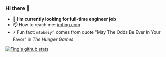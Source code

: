 ### Hi there 👋

- 🔭 **I’m currently looking for full-time engineer job**
- 📫 How to reach me: [imfing.com](https://imfing.com)
- ⚡ Fun fact: `mtobeiyf` comes from quote "May The Odds Be Ever In Your Favor" in *The Hunger Games*

[![Fing's github stats](https://github-readme-stats.vercel.app/api?username=mtobeiyf&show_icons=true&hide=["contribs","prs"])](https://github.com/george-q-liu)

<!--
**mtobeiyf/mtobeiyf** is a ✨ _special_ ✨ repository because its `README.md` (this file) appears on your GitHub profile.

Here are some ideas to get you started:

- 🔭 I’m currently working on ...
- 🌱 I’m currently learning ...
- 👯 I’m looking to collaborate on ...
- 🤔 I’m looking for help with ...
- 💬 Ask me about ...
- 📫 How to reach me: ...
- 😄 Pronouns: ...
- ⚡ Fun fact: ...
-->
